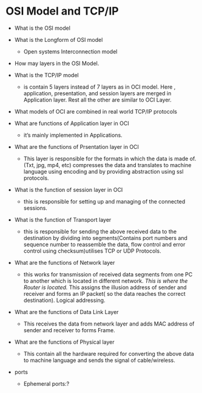 # OSI Model and TCP/IP

- What is the OSI model
- What is the Longform of OSI model
    -  Open systems Interconnection model
- How may layers in the OSI Model. 

- What is the TCP/IP model
    - is contain 5 layers instead of 7 layers as in OCI model. Here , application, presentation, and session layers are merged in Application layer. Rest all the other are similar to OCI Layer.

- What models of OCI are combined in real world TCP/IP protocols
- What are functions of Application layer in OCI
    - it’s mainly implemented in Applications.
- What are the functions of Prsentation layer in OCI
    - This layer is responsible for the formats in which the data is made of. (Txt, jpg, mp4, etc) compresses the data and translates to machine language using encoding and by providing abstraction using ssl protocols.
- What is the function of session layer in OCI
    - this is responsible for setting up and managing of the connected sessions.
- What is the function of Transport layer
    - this is responsible for sending the above received data to the destination by dividing into segments(Contains port numbers and sequence number to reassemble the data, flow control and error control using checksum)utilises TCP or UDP Protocols.
- What are the functions of Network layer
    - this works for transmission of received data segments from one PC to another which is located in different network. *This is where the Router is located.* This assigns the illusion address of sender and receiver and forms an IP packet( so the data reaches the correct destination). Logical addressing.
- What are the functions of Data Link Layer
    - This receives the data from network layer and adds MAC address of sender and receiver to forms Frame.
- What are the functions of Physical layer
    - This contain all the hardware required for converting the above data to machine language and sends the signal of cable/wireless.


- ports
    - Ephemeral ports:?
    
  
